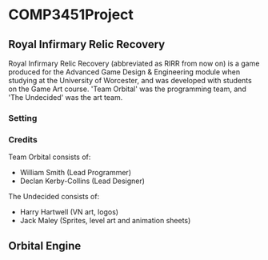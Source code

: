 # COMP3451Project

## Royal Infirmary Relic Recovery

Royal Infirmary Relic Recovery (abbreviated as RIRR from now on) is a game produced for the Advanced Game Design & Engineering module when studying at the University of Worcester, and was developed with students on the Game Art course. 'Team Orbital' was the programming team, and 'The Undecided' was the art team.

### Setting



### Credits

Team Orbital consists of:
- William Smith (Lead Programmer)
- Declan Kerby-Collins (Lead Designer)

The Undecided consists of:
- Harry Hartwell (VN art, logos)
- Jack Maley (Sprites, level art and animation sheets)

## Orbital Engine

